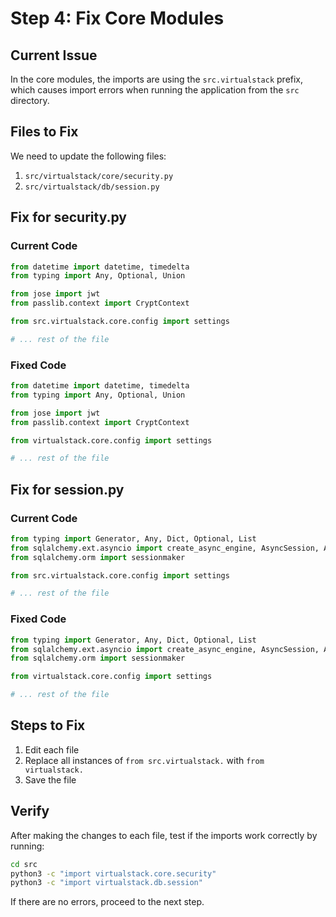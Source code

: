 # Step 4: Fix Core Modules

## Current Issue

In the core modules, the imports are using the `src.virtualstack` prefix, which causes import errors when running the application from the `src` directory.

## Files to Fix

We need to update the following files:

1. `src/virtualstack/core/security.py`
2. `src/virtualstack/db/session.py`

## Fix for security.py

### Current Code

```python
from datetime import datetime, timedelta
from typing import Any, Optional, Union

from jose import jwt
from passlib.context import CryptContext

from src.virtualstack.core.config import settings

# ... rest of the file
```

### Fixed Code

```python
from datetime import datetime, timedelta
from typing import Any, Optional, Union

from jose import jwt
from passlib.context import CryptContext

from virtualstack.core.config import settings

# ... rest of the file
```

## Fix for session.py

### Current Code

```python
from typing import Generator, Any, Dict, Optional, List
from sqlalchemy.ext.asyncio import create_async_engine, AsyncSession, AsyncEngine
from sqlalchemy.orm import sessionmaker

from src.virtualstack.core.config import settings

# ... rest of the file
```

### Fixed Code

```python
from typing import Generator, Any, Dict, Optional, List
from sqlalchemy.ext.asyncio import create_async_engine, AsyncSession, AsyncEngine
from sqlalchemy.orm import sessionmaker

from virtualstack.core.config import settings

# ... rest of the file
```

## Steps to Fix

1. Edit each file
2. Replace all instances of `from src.virtualstack.` with `from virtualstack.`
3. Save the file

## Verify

After making the changes to each file, test if the imports work correctly by running:

```bash
cd src
python3 -c "import virtualstack.core.security"
python3 -c "import virtualstack.db.session"
```

If there are no errors, proceed to the next step. 